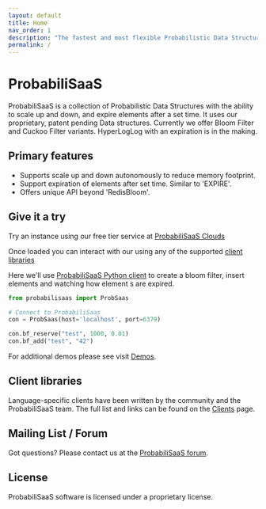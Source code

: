```yaml
---
layout: default
title: Home
nav_order: 1
description: "The fastest and most flexible Probabilistic Data Structures"
permalink: /
---
```


# ProbabiliSaaS

ProbabiliSaaS is a collection of Probabilistic Data Structures with the ability to scale up and down, and expire elements after a set time. It uses our proprietary, patent pending Data structures. Currently we offer Bloom Filter and Cuckoo Filter variants. HyperLogLog with an expiration is in the making.

## Primary features

* Supports scale up and down autonomously to reduce memory footprint.
* Support expiration of elements after set time. Similar to 'EXPIRE'.
* Offers unique API beyond 'RedisBloom'.

## Give it a try

Try an instance using our free tier service at [ProbabiliSaaS Clouds](https://cloud.probabilisaas.com)

Once loaded you can interact with our using any of the supported [client libraries](/clients)

Here we'll use [ProbabiliSaaS Python client](https://pypi.org/project/ProbabiliSaaS/) to create a bloom filter, insert elements and watching how element s are expired.

```python
from probabilisaas import ProbSaas

# Connect to ProbabiliSaas
con = ProbSaas(host='localhost', port=6379)

con.bf_reserve("test", 1000, 0.01)
con.bf_add("test", "42")
```

For additional demos please see visit [Demos](https://github.com/FalkorDB/demos).

## Client libraries

Language-specific clients have been written by the community and the ProbabiliSaaS team.
The full list and links can be found on the [Clients](/clients) page.

## Mailing List / Forum

Got questions? Please contact us at the [ProbabiliSaaS forum](https://github.com/orgs/ProbabiliSaaS/discussions).

## License

ProbabiliSaaS software is licensed under a proprietary license.